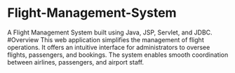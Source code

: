 # Flight-Management-System
A Flight Management System built using Java, JSP, Servlet, and JDBC.
#Overview
This web application simplifies the management of flight operations. It offers an intuitive interface for administrators to oversee flights, passengers, and bookings. The system enables smooth coordination between airlines, passengers, and airport staff.
